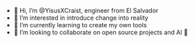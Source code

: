 - 👋 Hi, I’m @YisusXCraist, engineer from El Salvador
- 👀 I’m interested in introduce change into reality
- 🌱 I’m currently learning to create my own tools
- 💞️ I’m looking to collaborate on open source projects and AI 🥷
<!---
- 📫 How to reach me IG: @yisusxcraist
--->
<!---
YisusXCraist/YisusXCraist is a ✨ special ✨ repository because its `README.md` (this file) appears on your GitHub profile.
You can click the Preview link to take a look at your changes.
--->
